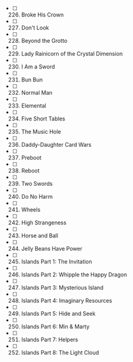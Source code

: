 - [ ] 226. Broke His Crown
- [ ] 227. Don't Look
- [ ] 228. Beyond the Grotto
- [ ] 229. Lady Rainicorn of the Crystal Dimension
- [ ] 230. I Am a Sword
- [ ] 231. Bun Bun
- [ ] 232. Normal Man
- [ ] 233. Elemental
- [ ] 234. Five Short Tables
- [ ] 235. The Music Hole
- [ ] 236. Daddy-Daughter Card Wars
- [ ] 237. Preboot
- [ ] 238. Reboot
- [ ] 239. Two Swords
- [ ] 240. Do No Harm
- [ ] 241. Wheels
- [ ] 242. High Strangeness
- [ ] 243. Horse and Ball
- [ ] 244. Jelly Beans Have Power
- [ ] 245. Islands Part 1: The Invitation
- [ ] 246. Islands Part 2: Whipple the Happy Dragon
- [ ] 247. Islands Part 3: Mysterious Island
- [ ] 248. Islands Part 4: Imaginary Resources
- [ ] 249. Islands Part 5: Hide and Seek
- [ ] 250. Islands Part 6: Min & Marty
- [ ] 251. Islands Part 7: Helpers
- [ ] 252. Islands Part 8: The Light Cloud
